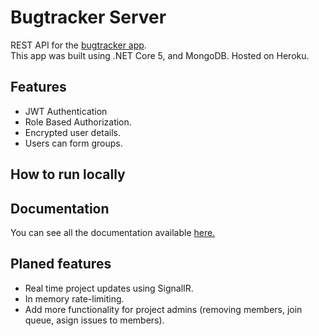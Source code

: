# Bugtracker Server

REST API for the [bugtracker app](https://www.bugtracker.tk/).\
This app was built using .NET Core 5, and MongoDB. Hosted on Heroku.

## Features

- JWT Authentication
- Role Based Authorization.
- Encrypted user details.
- Users can form groups.

## How to run locally

## Documentation

You can see all the documentation available [here.](/docs/)

## Planed features

- Real time project updates using SignalIR.
- In memory rate-limiting.
- Add more functionality for project admins (removing members, join queue, asign issues to members).
